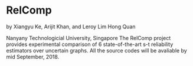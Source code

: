 # RelComp
by Xiangyu Ke, Arijit Khan, and Leroy Lim Hong Quan 

Nanyany Technologicial University, Singapore
The RelComp project provides experimental comparison of 6 state-of-the-art s-t reliability estimators over uncertain graphs.
All the source codes will be avaliable by mid September, 2018.
